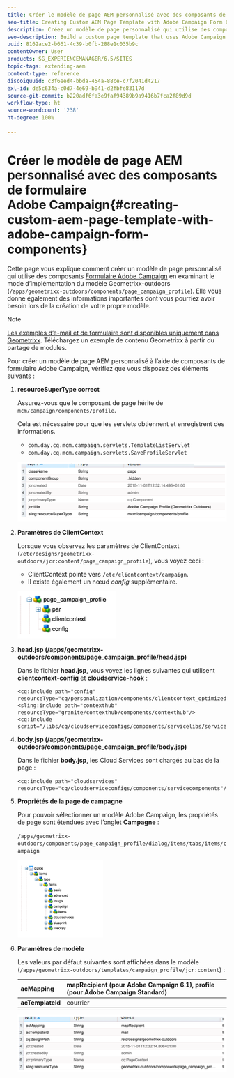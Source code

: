 ```yaml
---
title: Créer le modèle de page AEM personnalisé avec des composants de formulaire Adobe Campaign
seo-title: Creating Custom AEM Page Template with Adobe Campaign Form Components
description: Créez un modèle de page personnalisé qui utilise des composants de formulaire Adobe Campaign.
seo-description: Build a custom page template that uses Adobe Campaign Form components
uuid: 8162ace2-b661-4c39-b0fb-288e1c035b9c
contentOwner: User
products: SG_EXPERIENCEMANAGER/6.5/SITES
topic-tags: extending-aem
content-type: reference
discoiquuid: c3f6eed4-bbda-454a-88ce-c7f2041d4217
exl-id: de5c634a-c0d7-4e69-b941-d2fbfe83117d
source-git-commit: b220adf6fa3e9faf94389b9a9416b7fca2f89d9d
workflow-type: ht
source-wordcount: '238'
ht-degree: 100%

---
```


# Créer le modèle de page AEM personnalisé avec des composants de formulaire Adobe Campaign{#creating-custom-aem-page-template-with-adobe-campaign-form-components}

Cette page vous explique comment créer un modèle de page personnalisé qui utilise des composants [Formulaire Adobe Campaign](/help/sites-authoring/adobe-campaign-components.md) en examinant le mode d’implémentation du modèle Geometrixx-outdoors (`/apps/geometrixx-outdoors/components/page_campaign_profile`). Elle vous donne également des informations importantes dont vous pourriez avoir besoin lors de la création de votre propre modèle.

>[!NOTE]
>
>[Les exemples d’e-mail et de formulaire sont disponibles uniquement dans Geometrixx](/help/sites-developing/we-retail.md). Téléchargez un exemple de contenu Geometrixx à partir du partage de modules.

Pour créer un modèle de page AEM personnalisé à l’aide de composants de formulaire Adobe Campaign, vérifiez que vous disposez des éléments suivants :

1. **resourceSuperType correct**

   Assurez-vous que le composant de page hérite de `mcm/campaign/components/profile`.

   Cela est nécessaire pour que les servlets obtiennent et enregistrent des informations.

   * `com.day.cq.mcm.campaign.servlets.TemplateListServlet`
   * `com.day.cq.mcm.campaign.servlets.SaveProfileServlet`

   ![chlimage_1-201](assets/chlimage_1-201.png)

1. **Paramètres de ClientContext**

   Lorsque vous observez les paramètres de ClientContext (`/etc/designs/geometrixx-outdoors/jcr:content/page_campaign_profile`), vous voyez ceci :

   * ClientContext pointe vers `/etc/clientcontext/campaign`.
   * Il existe également un nœud *config* supplémentaire.

   ![chlimage_1-202](assets/chlimage_1-202.png)

1. **head.jsp (/apps/geometrixx-outdoors/components/page_campaign_profile/head.jsp)**

   Dans le fichier **head.jsp**, vous voyez les lignes suivantes qui utilisent **clientcontext-config** et **cloudservice-hook** :

   ```
   <cq:include path="config" resourceType="cq/personalization/components/clientcontext_optimized/config"/>
   <sling:include path="contexthub" resourceType="granite/contexthub/components/contexthub"/>
   <cq:include script="/libs/cq/cloudserviceconfigs/components/servicelibs/servicelibs.jsp"/>
   ```

1. **body.jsp (/apps/geometrixx-outdoors/components/page_campaign_profile/body.jsp)**

   Dans le fichier **body.jsp**, les Cloud Services sont chargés au bas de la page :

   ```
   <cq:include path="cloudservices" resourceType="cq/cloudserviceconfigs/components/servicecomponents"/>
   ```

1. **Propriétés de la page de campagne**

   Pour pouvoir sélectionner un modèle Adobe Campaign, les propriétés de page sont étendues avec l’onglet **Campagne** :

   `/apps/geometrixx-outdoors/components/page_campaign_profile/dialog/items/tabs/items/campaign`

   ![chlimage_1-203](assets/chlimage_1-203.png)

1. **Paramètres de modèle**

   Les valeurs par défaut suivantes sont affichées dans le modèle (`/apps/geometrixx-outdoors/templates/campaign_profile/jcr:content`) :

   | **acMapping** | mapRecipient (pour Adobe Campaign 6.1), profile (pour Adobe Campaign Standard) |
   |---|---|
   | **acTemplateId** | courrier |

   ![chlimage_1-204](assets/chlimage_1-204.png)
